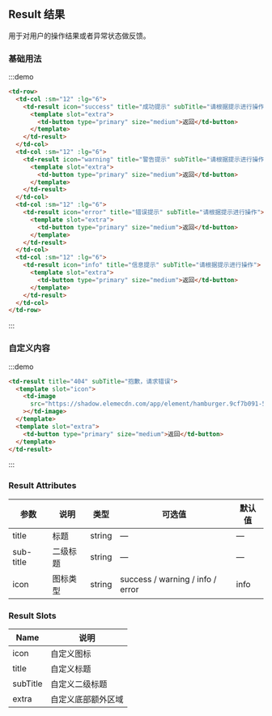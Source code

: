 ## Result 结果

用于对用户的操作结果或者异常状态做反馈。

### 基础用法

:::demo

```html
<td-row>
  <td-col :sm="12" :lg="6">
    <td-result icon="success" title="成功提示" subTitle="请根据提示进行操作">
      <template slot="extra">
        <td-button type="primary" size="medium">返回</td-button>
      </template>
    </td-result>
  </td-col>
  <td-col :sm="12" :lg="6">
    <td-result icon="warning" title="警告提示" subTitle="请根据提示进行操作">
      <template slot="extra">
        <td-button type="primary" size="medium">返回</td-button>
      </template>
    </td-result>
  </td-col>
  <td-col :sm="12" :lg="6">
    <td-result icon="error" title="错误提示" subTitle="请根据提示进行操作">
      <template slot="extra">
        <td-button type="primary" size="medium">返回</td-button>
      </template>
    </td-result>
  </td-col>
  <td-col :sm="12" :lg="6">
    <td-result icon="info" title="信息提示" subTitle="请根据提示进行操作">
      <template slot="extra">
        <td-button type="primary" size="medium">返回</td-button>
      </template>
    </td-result>
  </td-col>
</td-row>
```

:::

### 自定义内容

:::demo

```html
<td-result title="404" subTitle="抱歉，请求错误">
  <template slot="icon">
    <td-image
      src="https://shadow.elemecdn.com/app/element/hamburger.9cf7b091-55e9-11e9-a976-7f4d0b07eef6.png"
    ></td-image>
  </template>
  <template slot="extra">
    <td-button type="primary" size="medium">返回</td-button>
  </template>
</td-result>
```

:::

### Result Attributes

| 参数      | 说明     | 类型   | 可选值                           | 默认值 |
| --------- | -------- | ------ | -------------------------------- | ------ |
| title     | 标题     | string | —                                | —      |
| sub-title | 二级标题 | string | —                                | —      |
| icon      | 图标类型 | string | success / warning / info / error | info   |

### Result Slots

| Name     | 说明               |
| -------- | ------------------ |
| icon     | 自定义图标         |
| title    | 自定义标题         |
| subTitle | 自定义二级标题     |
| extra    | 自定义底部额外区域 |
